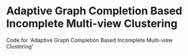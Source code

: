 # Adaptive Graph Completion Based Incomplete Multi-view Clustering
 Code for 'Adaptive Graph Completion Based Incomplete Multi-view Clustering'
